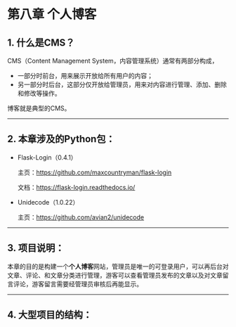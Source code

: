 # 第八章 个人博客

## 1. 什么是CMS？

CMS（Content Management System，内容管理系统）通常有两部分构成，
* 一部分时前台，用来展示开放给所有用户的内容；
* 另一部分时后台，这部分仅开放给管理员，用来对内容进行管理、添加、删除和修改等操作。

博客就是典型的CMS。

---

## 2. 本章涉及的Python包：

* Flask-Login（0.4.1）

  主页：https://github.com/maxcountryman/flask-login

  文档：https://flask-login.readthedocs.io/

* Unidecode（1.0.22）

  主页：https://github.com/avian2/unidecode

---

## 3. 项目说明：

本章的目的是构建一个**个人博客**网站，管理员是唯一的可登录用户，可以再后台对文章、评论、和文章分类进行管理，游客可以查看管理员发布的文章以及对文章留言评论，游客留言需要经管理员审核后再能显示。

---

## 4. 大型项目的结构：

